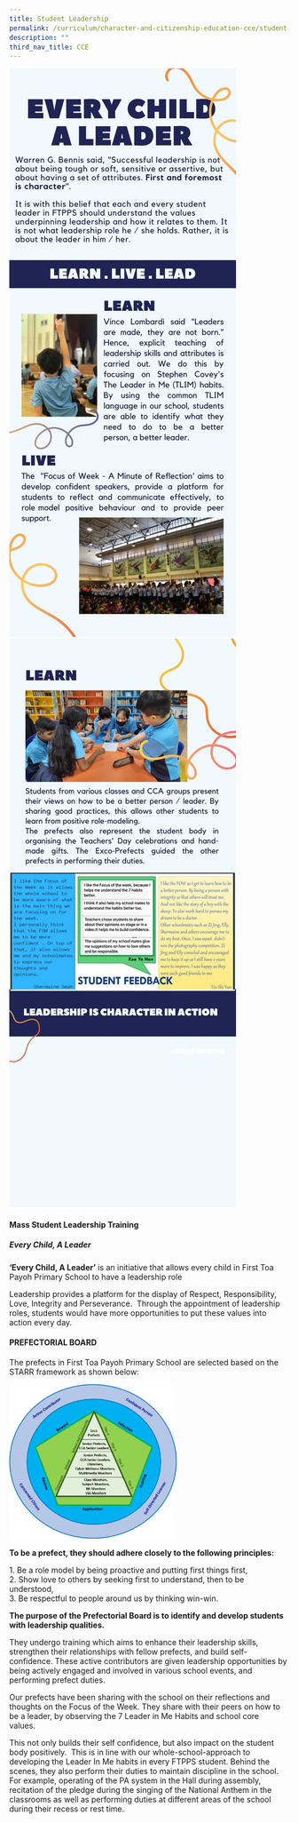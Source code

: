 ```yaml
---
title: Student Leadership
permalink: /curriculum/character-and-citizenship-education-cce/student-leadership/
description: ""
third_nav_title: CCE
---
```

![Every Child A Leader](/images/Curriculum/CCE/Student%20Leadership/everychildaleader.jpg)
![Learn](/images/Curriculum/CCE/Student%20Leadership/livelearnlead.jpg)

#### Mass Student Leadership Training

##### Every Child, A Leader

**‘Every Child, A Leader’**&nbsp;is an initiative that allows every child in First Toa Payoh Primary School to have a leadership role

Leadership provides a platform for the display of Respect, Responsibility, Love, Integrity and Perseverance.&nbsp; Through the appointment of leadership roles, students would have more opportunities to put these values into action every day.

#### PREFECTORIAL BOARD

The prefects in First Toa Payoh Primary School are selected based on the STARR framework as shown below:

<img src="/images/Picture1.png" style="width:60%">

**To be a prefect, they should adhere closely to the following principles:**

1\.  Be a role model by being proactive and putting first things first,<br>
2\.  Show love to others by seeking first to understand, then to be understood,<br>
3\.  Be respectful to people around us by thinking win-win.

**The purpose of the Prefectorial Board is to identify and develop students with leadership qualities.**

They undergo training which aims to enhance their leadership skills, strengthen their relationships with fellow prefects, and build self-confidence. These active contributors are given leadership opportunities by being actively engaged and involved in various school events, and performing prefect duties.

Our prefects have been sharing with the school on their reflections and thoughts on the Focus of the Week. They share with their peers on how to be a leader, by observing the 7 Leader in Me Habits and school core values.&nbsp;

This not only builds their self confidence, but also impact on the student body positively.&nbsp; This is in line with our whole-school-approach to developing the Leader In Me habits in every FTPPS student. Behind the scenes, they also perform their duties to maintain discipline in the school. For example, operating of the PA system in the Hall during assembly, recitation of the pledge during the singing of the National Anthem in the classrooms as well as performing duties at different areas of the school during their recess or rest time.